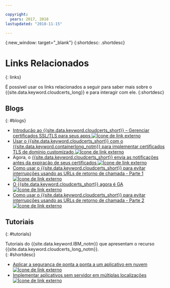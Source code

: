 ```yaml
---

copyright:
  years: 2017, 2018
lastupdated: "2018-11-15"

---
```


{:new_window: target="_blank"}
{:shortdesc: .shortdesc}

# Links Relacionados
{: links}

É possível usar os links relacionados a seguir para saber mais sobre o {{site.data.keyword.cloudcerts_long}} e para interagir com ele.
{:shortdesc}

## Blogs
{: #blogs}

* <a href="https://www.ibm.com/blogs/bluemix/2017/12/introducing-ibm-cloud-certificate-manager-manage-ssltls-certificates-apps/" target="_blank">Introdução ao {{site.data.keyword.cloudcerts_short}} – Gerenciar certificados SSL/TLS para seus apps <img src="../../icons/launch-glyph.svg" alt="Ícone de link externo"></a>
* <a href="https://www.ibm.com/blogs/bluemix/2018/01/use-ibm-cloud-certificate-manager-ibm-cloud-container-service-deploy-custom-domain-tls-certificates/" target="_blank">Usar o {{site.data.keyword.cloudcerts_short}} com o {{site.data.keyword.containerlong_notm}} para implementar certificados TLS de domínio customizado <img src="../../icons/launch-glyph.svg" alt="Ícone de link externo"></a>
* Agora, o <a href="https://www.ibm.com/blogs/bluemix/2018/06/certificate-manager-now-sends-notifications-certificates-expire/" target="_blank">{{site.data.keyword.cloudcerts_short}} envia as notificações antes da expiração de seus certificados <img src="../../icons/launch-glyph.svg" alt="Ícone de link externo"></a>
* <a href="https://www.ibm.com/blogs/bluemix/2018/08/use-certificate-manager-avoid-outages-using-callback-urls/" target="_blank">Como usar o {{site.data.keyword.cloudcerts_short}} para evitar interrupções usando as URLs de retorno de chamada - Parte 1 <img src="../../icons/launch-glyph.svg" alt="Ícone de link externo"></a>
* <a href="https://www.ibm.com/blogs/bluemix/2018/09/ibm-cloud-certificate-manager-is-now-ga/" target="_blank">O {{site.data.keyword.cloudcerts_short}} agora é GA <img src="../../icons/launch-glyph.svg" alt="Ícone de link externo"></a>
* <a href="https://www.ibm.com/blogs/bluemix/2018/10/how-to-use-certificate-manager-to-avoid-outages-using-callback-urls-part-2/" target="_blank">Como usar o {{site.data.keyword.cloudcerts_short}} para evitar interrupções usando as URLs de retorno de chamada - Parte 2 <img src="../../icons/launch-glyph.svg" alt="Ícone de link externo"></a>

## Tutoriais
{: #tutorials}

Tutoriais do {{site.data.keyword.IBM_notm}} que apresentam o recurso {{site.data.keyword.cloudcerts_long_notm}}.  
{: #shortdesc}

* <a href="https://console.bluemix.net/docs/tutorials/cloud-e2e-security.html#apply-end-to-end-security-to-a-cloud-application" target="_blank">Aplicar a segurança de ponta a ponta a um aplicativo em nuvem <img src="../../icons/launch-glyph.svg" alt="Ícone de link externo"></a>
* <a href="https://console.bluemix.net/docs/tutorials/multi-region-serverless.html#deploy-serverless-apps-across-multiple-locations" target="_blank">Implementar aplicativos sem servidor em múltiplas localizações <img src="../../icons/launch-glyph.svg" alt="Ícone de link externo"></a>
